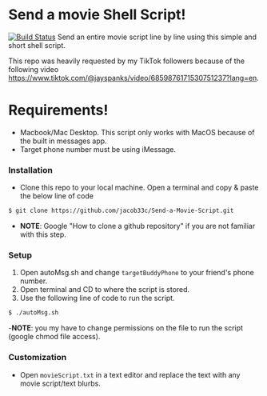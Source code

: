 # Send a movie Shell Script!


[![Build Status](https://travis-ci.org/joemccann/dillinger.svg?branch=master)](https://travis-ci.org/joemccann/dillinger) 
Send an entire movie script line by line using this simple and short shell script.

This repo was heavily requested by my TikTok followers because of the following video https://www.tiktok.com/@jayspanks/video/6859876171530751237?lang=en. 
# Requirements!

  - Macbook/Mac Desktop. This script only works with MacOS because of the built in messages app.
  - Target phone number must be using iMessage.
  
### Installation

- Clone this repo to your local machine. Open a terminal and copy & paste the below line of code 
 ```sh
$ git clone https://github.com/jacob33c/Send-a-Movie-Script.git
```
- **NOTE**: Google "How to clone a github repository" if you are not familiar with this step.


### Setup
1. Open autoMsg.sh and change  ```targetBuddyPhone``` to your friend's phone number.
2. Open terminal and CD to where the script is stored. 
3. Use the following line of code to run the script. 
```sh
$ ./autoMsg.sh
```
-**NOTE**: you my have to change permissions on the file to run the script (google chmod file access).
### Customization
- Open  ```movieScript.txt``` in a text editor and replace the text with any movie script/text blurbs. 

